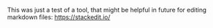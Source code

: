 This was just a test of a tool, that might be helpful in future for editing markdown files:
https://stackedit.io/
